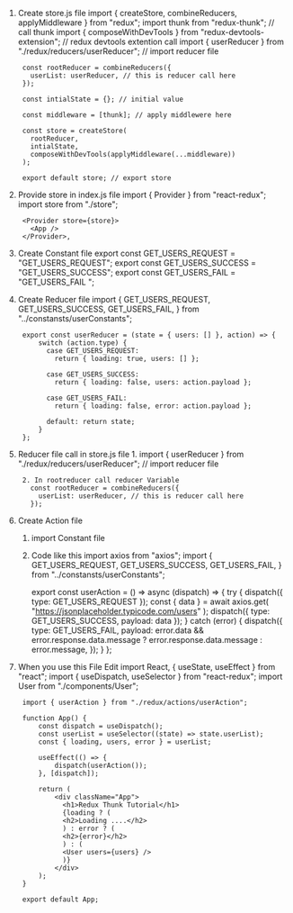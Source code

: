 1. Create store.js file
        import { createStore, combineReducers, applyMiddleware } from "redux";
        import thunk from "redux-thunk"; // call thunk
        import { composeWithDevTools } from "redux-devtools-extension"; // redux devtools extention call
        import { userReducer } from "./redux/reducers/userReducer"; // import reducer file

        const rootReducer = combineReducers({
          userList: userReducer, // this is reducer call here
        });

        const intialState = {}; // initial value

        const middleware = [thunk]; // apply middlewere here

        const store = createStore(
          rootReducer,
          intialState,
          composeWithDevTools(applyMiddleware(...middleware))
        );

        export default store; // export store


2. Provide store in index.js file
        import { Provider } from "react-redux";
        import store from "./store";

        <Provider store={store}>
          <App />
        </Provider>,



3. Create Constant file
        export const GET_USERS_REQUEST = "GET_USERS_REQUEST";
        export const GET_USERS_SUCCESS = "GET_USERS_SUCCESS";
        export const GET_USERS_FAIL = "GET_USERS_FAIL ";




4. Create Reducer file
        import {
        GET_USERS_REQUEST,
        GET_USERS_SUCCESS,
        GET_USERS_FAIL,
        } from "../constansts/userConstants";

        export const userReducer = (state = { users: [] }, action) => {
            switch (action.type) {
              case GET_USERS_REQUEST:
                return { loading: true, users: [] };
              
              case GET_USERS_SUCCESS:
                return { loading: false, users: action.payload };
              
              case GET_USERS_FAIL:
                return { loading: false, error: action.payload };
              
              default: return state;
            }
        };



5. Reducer file call in store.js file
        1. import { userReducer } from "./redux/reducers/userReducer"; // import reducer file

        2. In rootreducer call reducer Variable
          const rootReducer = combineReducers({
            userList: userReducer, // this is reducer call here
          });

6. Create Action file
    1. import Constant file

    2. Code like this 
        import axios from "axios";
        import {
        GET_USERS_REQUEST,
        GET_USERS_SUCCESS,
        GET_USERS_FAIL,
        } from "../constansts/userConstants";
        
        export const userAction = () => async (dispatch) => {
            try {
                dispatch({ type: GET_USERS_REQUEST });
                const { data } = await axios.get(
                "https://jsonplaceholder.typicode.com/users"
            );
            dispatch({ type: GET_USERS_SUCCESS, payload: data });
            } catch (error) {
                dispatch({
                    type: GET_USERS_FAIL,
                    payload:
                    error.data && error.response.data.message
                    ? error.response.data.message
                    : error.message,
               });
            }
        };


7. When you use this File Edit
        import React, { useState, useEffect } from "react";
        import { useDispatch, useSelector } from "react-redux";
        import User from "./components/User";
        
        import { userAction } from "./redux/actions/userAction";
        
        function App() {
            const dispatch = useDispatch();
            const userList = useSelector((state) => state.userList);
            const { loading, users, error } = userList;

            useEffect(() => {
                dispatch(userAction());
            }, [dispatch]);

            return (
                <div className="App">
                  <h1>Redux Thunk Tutorial</h1>
                  {loading ? (
                  <h2>Loading ....</h2>
                  ) : error ? (
                  <h2>{error}</h2>
                  ) : (
                  <User users={users} />
                  )}
                </div>
            );
        }
        
        export default App;
